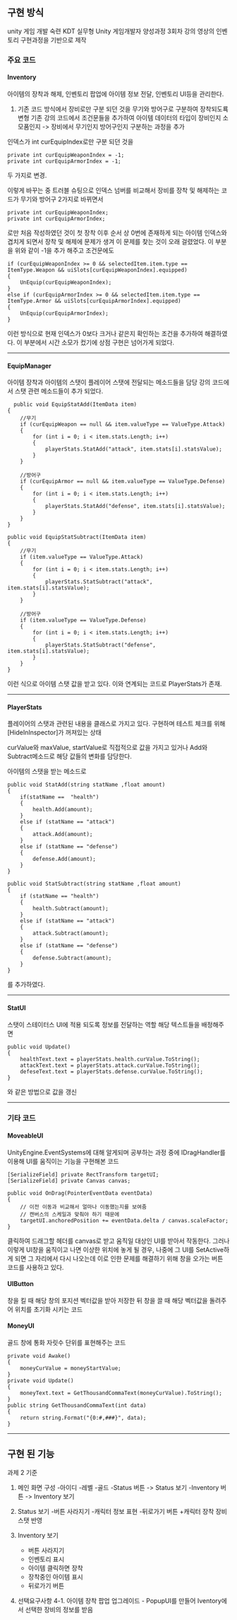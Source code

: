 ## **구현 방식**

unity 게임 개발 숙련 KDT 실무형 Unity 게임개발자 양성과정 3회차 강의 영상의 인벤토리 구현과정을 기반으로 제작

### **주요 코드**

#### **Inventory**

아이템의 장착과 해제, 인벤토리 팝업에 아이템 정보 전달, 인벤토리 UI등을 관리한다.


1. 기존 코드 방식에서 장비로만 구분 되던 것을 무기와 방어구로 구분하여 장착되도룍 변형
기존 강의 코드에서 조건문들을 추가하여 아이템 데이터의 타입이 장비인지 소모품인지 -> 장비에서 무기인지 방어구인지 구분하는 과정을 추가

인덱스가 int curEquipIndex로만 구분 되던 것을

    private int curEquipWeaponIndex = -1;
    private int curEquipArmorIndex = -1;
  
두 가지로 변경.


이렇게 바꾸는 중 트러블 슈팅으로
인덱스 넘버를 비교해서 장비를 장착 및 해제하는 코드가 무기와 방어구 2가지로 바뀌면서

    private int curEquipWeaponIndex;
    private int curEquipArmorIndex;
  
로만 처음 작성하였던 것이 첫 장착 이후 순서 상 0번에 존재하게 되는 아이템 인덱스와 겹치게 되면서
장착 및 해제에 문제가 생겨 이 문제를 찾는 것이 오래 걸렸었다.
이 부분을 위와 같이 -1을 추가 해주고 조건문에도

    if (curEquipWeaponIndex >= 0 && selectedItem.item.type == ItemType.Weapon && uiSlots[curEquipWeaponIndex].equipped)
    {
        UnEquip(curEquipWeaponIndex);
    }
    else if (curEquipArmorIndex >= 0 && selectedItem.item.type == ItemType.Armor && uiSlots[curEquipArmorIndex].equipped)
    {
        UnEquip(curEquipArmorIndex);
    }
    
이런 방식으로 현재 인덱스가 0보다 크거나 같은지 확인하는 조건을 추가하여 해결하였다.
이 부분에서 시간 소모가 컸기에 상점 구현은 넘어가게 되었다.

---
#### **EquipManager**

아이템 장착과 아이템의 스탯이 플레이어 스탯에 전달되는 메소드들을 담당
강의 코드에서 스탯 관련 메소드들이 추가 되었다.

      public void EquipStatAdd(ItemData item)
    {
        //무기
        if (curEquipWeapon == null && item.valueType == ValueType.Attack)
        {
            for (int i = 0; i < item.stats.Length; i++)
            {
                playerStats.StatAdd("attack", item.stats[i].statsValue);
            }
        }

        //방어구
        if (curEquipArmor == null && item.valueType == ValueType.Defense)
        {
            for (int i = 0; i < item.stats.Length; i++)
            {
                playerStats.StatAdd("defense", item.stats[i].statsValue);
            }
        }
    }

    public void EquipStatSubtract(ItemData item)
    {
        //무기
        if (item.valueType == ValueType.Attack)
        {
            for (int i = 0; i < item.stats.Length; i++)
            {
                playerStats.StatSubtract("attack", item.stats[i].statsValue);
            }
        }

        //방어구
        if (item.valueType == ValueType.Defense)
        {
            for (int i = 0; i < item.stats.Length; i++)
            {
                playerStats.StatSubtract("defense", item.stats[i].statsValue);
            }
        }
    }
이런 식으로 아이템 스탯 값을 받고 있다.
이와 연계되는 코드로 PlayerStats가 존재.

---
#### **PlayerStats**

플레이어의 스탯과 관련된 내용을 클래스로 가지고 있다.
구현하며 테스트 체크를 위해 [HideInInspector]가 꺼져있는 상태

curValue와 maxValue, startValue로 직접적으로 값을 가지고 있거나
Add와 Subtract메소드로 해당 값들의 변화를 담당한다.

아이템의 스탯을 받는 메소드로 

    public void StatAdd(string statName ,float amount)
    {
        if(statName ==  "health")
        {
            health.Add(amount);
        }
        else if (statName == "attack")
        {
            attack.Add(amount);
        }
        else if (statName == "defense")
        {
            defense.Add(amount);
        }
    }

    public void StatSubtract(string statName ,float amount)
    {
        if (statName == "health")
        {
            health.Subtract(amount);
        }
        else if (statName == "attack")
        {
            attack.Subtract(amount);
        }
        else if (statName == "defense")
        {
            defense.Subtract(amount);
        }
    }
를 추가하였다.

---

#### **StatUI**

스탯이 스테이터스 UI에 적용 되도록 정보를 전달하는 역할
해당 텍스트들을 배정해주면

    public void Update()
    {
        healthText.text = playerStats.health.curValue.ToString();
        attackText.text = playerStats.attack.curValue.ToString();
        defeseText.text = playerStats.defense.curValue.ToString();
    }
와 같은 방법으로 값을 갱신

---
### **기타 코드**

#### **MoveableUI**

UnityEngine.EventSystems에 대해 알게되며 공부하는 과정 중에 IDragHandler를 이용해 UI를 움직이는 기능을 구현해본 코드

    [SerializeField] private RectTransform targetUI;
    [SerializeField] private Canvas canvas;

    public void OnDrag(PointerEventData eventData)
    {
        // 이전 이동과 비교해서 얼마나 이동했는지를 보여줌
        // 캔버스의 스케일과 맞춰야 하기 때문에
        targetUI.anchoredPosition += eventData.delta / canvas.scaleFactor;
    }
클릭하여 드래그할 헤더를 canvas로 받고 움직일 대상인 UI를 받아서 작동한다.
그러나 이렇게 UI창을 움직이고 나면 이상한 위치에 놓게 될 경우, 나중에 그 UI를 SetActive하게 되면 그 자리에서 다시 나오는데
이로 인한 문제를 해결하기 위해 창을 오가는 버튼 코드를 사용하고 있다.

#### **UIButton**

창을 킬 때 해당 창의 포지션 벡터값을 받아 저장한 뒤
창을 끌 때 해당 벡터값을 돌려주어 위치를 초기화 시키는 코드

#### **MoneyUI**

골드 창에 통화 자릿수 단위를 표현해주는 코드

    private void Awake()
    {
        moneyCurValue = moneyStartValue;
    }
    private void Update()
    {
        moneyText.text = GetThousandCommaText(moneyCurValue).ToString();
    }
    public string GetThousandCommaText(int data) 
    { 
        return string.Format("{0:#,###}", data); 
    }

---

## **구현 된 기능**

과제 2 기준

1. 메인 화면 구성
   -아이디
   -레벨
   -골드
   -Status 버튼 -> Status 보기
   -Inventory 버튼 -> Inventory 보기

2. Status 보기
   -버튼 사라지기
   -캐릭터 정보 표현
   -뒤로가기 버튼
   +캐릭터 장착 장비 스탯 반영

3. Inventory 보기
    - 버튼 사라지기
    - 인벤토리 표시
    - 아이템 클릭하면 장착
    - 장착중인 아이템 표시
    - 뒤로가기 버튼

4. 선택요구사항
     4-1. 아이템 장착 팝업 업그레이드
           - PopupUI를 만들어 Iventory에서 선택한 장비의 정보를 받음



